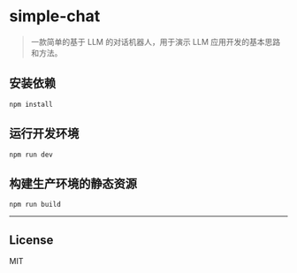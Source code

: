 # simple-chat

> 一款简单的基于 LLM 的对话机器人，用于演示 LLM 应用开发的基本思路和方法。


## 安装依赖

```shell
npm install
```

## 运行开发环境

```shell
npm run dev
```

## 构建生产环境的静态资源

```shell
npm run build
```

***

## License

MIT
